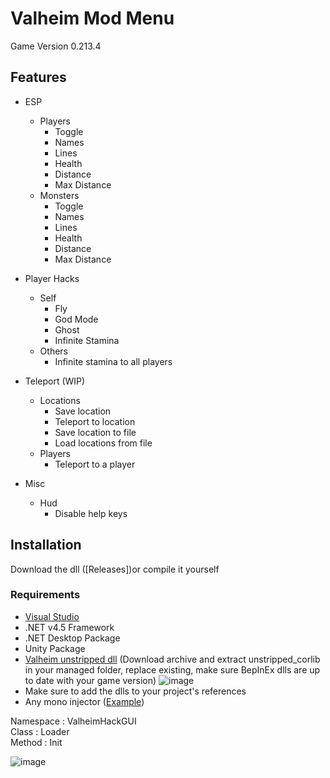 ﻿# Valheim Mod Menu
 Game Version 0.213.4
## Features 

- ESP
  - Players
	- Toggle
	- Names
	- Lines
	- Health
	- Distance
	- Max Distance
  - Monsters
    - Toggle
	- Names
	- Lines
	- Health
	- Distance
	- Max Distance

- Player Hacks
  - Self
	- Fly
	- God Mode
	- Ghost 
	- Infinite Stamina
  - Others
	- Infinite stamina to all players

- Teleport (WIP)
  - Locations 
    - Save location
    - Teleport to location
	- Save location to file
	- Load locations from file
  - Players
	- Teleport to a player

- Misc
  - Hud
    - Disable help keys




## Installation

<p>Download the dll ([Releases])or compile it yourself</p>

### Requirements
- [Visual Studio](https://visualstudio.microsoft.com/downloads "Visual Studio Installer")
- .NET v4.5 Framework
- .NET Desktop Package
- Unity Package
- [Valheim unstripped dll](https://valheim.thunderstore.io/package/denikson/BepInExPack_Valheim/ "BepInExPack Unstripped dll") (Download archive and extract unstripped_corlib in your managed folder, replace existing, make sure BepInEx dlls are up to date with your game version)
![image](https://user-images.githubusercontent.com/90031185/220204794-adeeac89-0021-4ec5-948a-3d1571d8d59e.png)
- Make sure to add the dlls to your project's references
- Any mono injector ([Example](https://cheatersoul.com/sharp-mono-injector/ "Sharp Mono Injector v2.5 wh0am15533"))

Namespace : ValheimHackGUI <br>
Class : Loader<br>
Method : Init<br>

![image](https://user-images.githubusercontent.com/90031185/220206435-233ae93c-b57a-4258-a333-32396ce3be7d.png)
